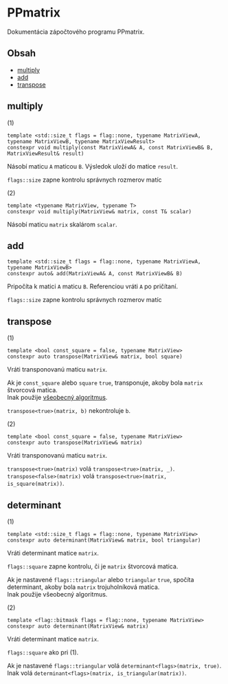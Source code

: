 ﻿# PPmatrix

Dokumentácia zápočtového programu PPmatrix.

## Obsah

* [multiply](#multiply)
* [add](#add)
* [transpose](#transpose)

## multiply

(1)

```
template <std::size_t flags = flag::none, typename MatrixViewA, typename MatrixViewB, typename MatrixViewResult>
constexpr void multiply(const MatrixViewA& A, const MatrixViewB& B, MatrixViewResult& result)
```

Násobí maticu `A` maticou `B`. Výsledok uloží do matice `result`.

`flags::size` zapne kontrolu správnych rozmerov matíc

(2)

```
template <typename MatrixView, typename T>
constexpr void multiply(MatrixView& matrix, const T& scalar)
```

Násobí maticu `matrix` skalárom `scalar`.

## add

```
template <std::size_t flags = flag::none, typename MatrixViewA, typename MatrixViewB>
constexpr auto& add(MatrixViewA& A, const MatrixViewB& B)
```

Pripočíta k matici `A` maticu `B`. Referenciou vráti `A` po pričítaní.

`flags::size` zapne kontrolu správnych rozmerov matíc

## transpose

(1)

```
template <bool const_square = false, typename MatrixView>
constexpr auto transpose(MatrixView& matrix, bool square)
```

Vráti transponovanú maticu `matrix`.

Ak je `const_square` alebo `square` `true`, transponuje, akoby bola `matrix` štvorcová matica.\
Inak použije [všeobecný algoritmus](https://www.geeksforgeeks.org/inplace-m-x-n-size-matrix-transpose).

`transpose<true>(matrix, b)` nekontroluje `b`.

(2)

```
template <bool const_square = false, typename MatrixView>
constexpr auto transpose(MatrixView& matrix)
```

Vráti transponovanú maticu `matrix`.

`transpose<true>(matrix)` volá `transpose<true>(matrix, _)`.\
`transpose<false>(matrix)` volá `transpose<true>(matrix, is_square(matrix))`.

## determinant

(1)

```
template <std::size_t flags = flag::none, typename MatrixView>
constexpr auto determinant(MatrixView& matrix, bool triangular)
```

Vráti determinant matice `matrix`.

`flags::square` zapne kontrolu, či je `matrix` štvorcová matica.

Ak je nastavené `flags::triangular` alebo `triangular` `true`, spočíta determinant, akoby bola `matrix` trojuholníková matica.\
Inak použije všeobecný algoritmus.

(2)

```
template <flag::bitmask flags = flag::none, typename MatrixView>
constexpr auto determinant(MatrixView& matrix)
```

Vráti determinant matice `matrix`.

`flags::square` ako pri (1).

Ak je nastavené `flags::triangular` volá `determinant<flags>(matrix, true)`.\
Inak volá `determinant<flags>(matrix, is_triangular(matrix))`.
